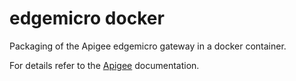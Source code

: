 # edgemicro docker

Packaging of the Apigee edgemicro gateway in a docker container.

For details refer to the [Apigee](https://docs.apigee.com/api-platform/microgateway/edge-microgateway-home) documentation.
